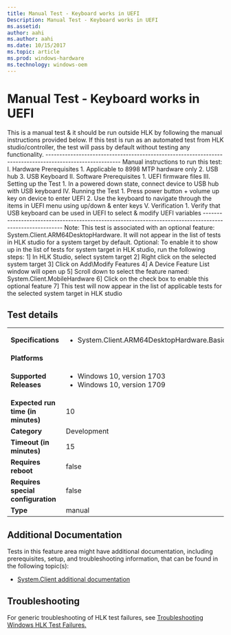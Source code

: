 ```yaml
---
title: Manual Test - Keyboard works in UEFI
Description: Manual Test - Keyboard works in UEFI
ms.assetid: 
author: aahi
ms.author: aahi
ms.date: 10/15/2017
ms.topic: article
ms.prod: windows-hardware
ms.technology: windows-oem
---
```


# Manual Test - Keyboard works in UEFI

This is a manual test & it should be run outside HLK by following the manual instructions provided below.
                                            If this test is run as an automated test from HLK studio/controller, the test will pass by default without testing any functionality.
                                            ---------------------------------------------------------------------------------------------------------
                                            Manual instructions to run this test:
                                            I.	Hardware Prerequisites
                                                1.	Applicable to 8998 MTP hardware only
                                                2.	USB hub
                                                3.	USB Keyboard
                                            II.	Software Prerequisites
                                                1.	UEFI firmware files
                                            III.	Setting up the Test
                                                1.	In a powered down state, connect device to USB hub with USB keyboard
                                            IV.	Running the Test
                                                1.	Press power button + volume up key on device to enter UEFI
                                                2.	Use the keyboard to navigate through the items in UEFI menu using up/down & enter keys
                                            V.	Verification
                                                1.	Verify that USB keyboard can be used in UEFI to select & modify UEFI variables
                                            ---------------------------------------------------------------------------------------------------------
                                            Note: This test is associated with an optional feature: System.Client.ARM64DesktopHardware. It will not appear in the list of tests in HLK studio for a system target by default.
                                            Optional: To enable it to show up in the list of tests for system target in HLK studio, run the following steps:
                                            1] In HLK Studio, select system target
                                            2] Right click on the selected system target
                                            3] Click on Add\Modify Features
                                            4] A Device Feature List window will open up
                                            5] Scroll down to select the feature named: System.Client.MobileHardware 
                                            6] Click on the check box to enable this optional feature
                                            7] This test will now appear in the list of applicable tests for the selected system target in HLK studio
                                            

## Test details
|||
|---|---|
| **Specifications**  | <ul><li>System.Client.ARM64DesktopHardware.BasicFunctionality</li></ul> |  
| **Platforms**   | <ul></ul> |
| **Supported Releases** | <ul><li>Windows 10, version 1703</li><li>Windows 10, version 1709</li></ul> |
|**Expected run time (in minutes)**| 10 |
|**Category**| Development |
|**Timeout (in minutes)**| 15 |
|**Requires reboot**| false |
|**Requires special configuration**| false |
|**Type**| manual |




## Additional Documentation
Tests in this feature area might have additional documentation, including prerequisites, setup, and troubleshooting information, that can be found in the following topic(s): <ul><li>[System.Client additional documentation](https:\//docs.microsoft.com/en-us/windows-hardware/test/hlk/testref/system-client-additional-documentation.md)</li></ul>

## Troubleshooting
For generic troubleshooting of HLK test failures, see [Troubleshooting Windows HLK Test Failures.](https://docs.microsoft.com/en-us/windows-hardware/HLK/troubleshooting.html)